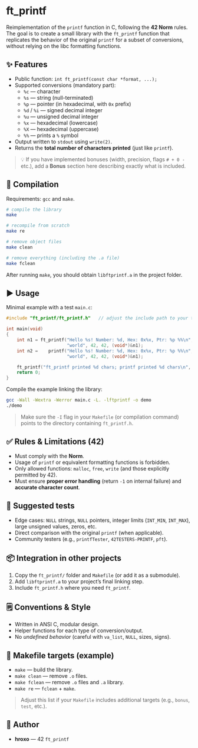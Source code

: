 # ft_printf

Reimplementation of the `printf` function in C, following the **42 Norm** rules.  
The goal is to create a small library with the `ft_printf` function that replicates the behavior of the original `printf` for a subset of conversions, without relying on the libc formatting functions.

## ✨ Features

- Public function: `int ft_printf(const char *format, ...);`
- Supported conversions (mandatory part):
  - `%c` — character  
  - `%s` — string (null-terminated)  
  - `%p` — pointer (in hexadecimal, with `0x` prefix)  
  - `%d` / `%i` — signed decimal integer  
  - `%u` — unsigned decimal integer  
  - `%x` — hexadecimal (lowercase)  
  - `%X` — hexadecimal (uppercase)  
  - `%%` — prints a `%` symbol  
- Output written to `stdout` using `write(2)`.  
- Returns the **total number of characters printed** (just like `printf`).  

> 💡 If you have implemented bonuses (width, precision, flags `# + 0 -` etc.), add a **Bonus** section here describing exactly what is included.

## 🔧 Compilation

Requirements: `gcc` and `make`.

```bash
# compile the library
make

# recompile from scratch
make re

# remove object files
make clean

# remove everything (including the .a file)
make fclean
````

After running `make`, you should obtain `libftprintf.a` in the project folder.

## ▶️ Usage

Minimal example with a test `main.c`:

```c
#include "ft_printf/ft_printf.h"   // adjust the include path to your tree

int main(void)
{
    int n1 = ft_printf("Hello %s! Number: %d, Hex: 0x%x, Ptr: %p %%\n",
                       "world", 42, 42, (void*)&n1);
    int n2 =    printf("Hello %s! Number: %d, Hex: 0x%x, Ptr: %p %%\n",
                       "world", 42, 42, (void*)&n1);

    ft_printf("ft_printf printed %d chars; printf printed %d chars\n", n1, n2);
    return 0;
}
```

Compile the example linking the library:

```bash
gcc -Wall -Wextra -Werror main.c -L. -lftprintf -o demo
./demo
```

> Make sure the `-I` flag in your `Makefile` (or compilation command) points to the directory containing `ft_printf.h`.

## ✅ Rules & Limitations (42)

* Must comply with the **Norm**.
* Usage of `printf` or equivalent formatting functions is forbidden.
* Only allowed functions: `malloc`, `free`, `write` (and those explicitly permitted by 42).
* Must ensure **proper error handling** (return `-1` on internal failure) and **accurate character count**.

## 🧪 Suggested tests

* Edge cases: `NULL` strings, `NULL` pointers, integer limits (`INT_MIN`, `INT_MAX`), large unsigned values, zeros, etc.
* Direct comparison with the original `printf` (when applicable).
* Community testers (e.g., `printfTester`, `42TESTERS-PRINTF`, `pft`).

## 📦 Integration in other projects

1. Copy the `ft_printf/` folder and `Makefile` (or add it as a submodule).
2. Add `libftprintf.a` to your project’s final linking step.
3. Include `ft_printf.h` where you need `ft_printf`.

## 🗒️ Conventions & Style

* Written in ANSI C, modular design.
* Helper functions for each type of conversion/output.
* No *undefined behavior* (careful with `va_list`, `NULL`, sizes, signs).

## 🧰 Makefile targets (example)

* `make` — build the library.
* `make clean` — remove `.o` files.
* `make fclean` — remove `.o` files and `.a` library.
* `make re` — `fclean` + `make`.

> Adjust this list if your `Makefile` includes additional targets (e.g., `bonus`, `test`, etc.).

## 👤 Author

* **hroxo** — 42 `ft_printf`
